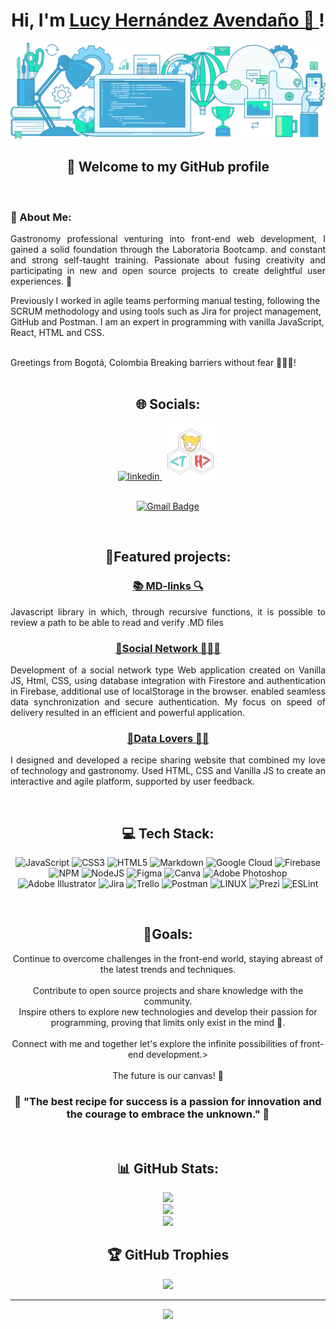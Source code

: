 <div align="center">
<h1 >Hi, I'm <a href="https://lucy-portafolio.vercel.app/about">Lucy Hernández Avendaño 👋 </a>!</h1>
  
![image](https://github.com/Tati20h/Tati20h/blob/main/img/lo.png)

<h2 align="center">🧿 Welcome to my GitHub profile</h2>
</div>
<br>
<h3>💫 About Me: </h3> 

<p align="justify">
Gastronomy professional venturing into front-end web development, I gained a solid foundation through the Laboratoria Bootcamp. and constant and strong self-taught training. Passionate about fusing creativity and participating in new and open source projects to create delightful user experiences. 🚀 <br> 
  
Previously I worked in agile teams performing manual testing, following the SCRUM methodology and using tools such as Jira for project management, GitHub and Postman. I am an expert in programming with vanilla JavaScript, React, HTML and CSS.
  </p>
  
<br>Greetings from Bogotá, Colombia Breaking barriers without fear 💪🇨🇴!
<br> 
<br> 
<div align="center">
<h2 >🌐 Socials:</h2>   
<a href="https://www.linkedin.com/in/tatiana-hernandez29/"><img src="https://img.icons8.com/color/70/000000/linkedin.png" alt="linkedin"/</a><a href="https://lucy-portafolio.vercel.app/about"> <img src="https://github.com/Tati20h/Tati20h/blob/main/img/logo3.png?raw=true'" width="90" height="90"> </a>
   
   <br> 
   <br> 
   
  [![Gmail Badge](https://img.shields.io/badge/-ltatianahernandez@sanmateo.edu.co-c14438?style=flat-square&logo=Gmail&logoColor=white&link=mailto:ltatianahernandez@sanmateo.edu.co)](mailto:ltatianahernandez@sanmateo.edu.co)
 </div>
 
<br> 
<div align="center"> 
  
<h2> 🚩Featured projects: </h2>
  <h3 align="center" >
   <a href="https://github.com/Tati20h/DEV008-md-links">📚 MD-links 🔍 </a>
  </h3>
  <p align="justify">
  Javascript library in which, through recursive functions, it is possible to review a path to be able to read and verify .MD files
  </p>
  
 <h3 align="center" >
   <a href="https://github.com/Tati20h/DEV008-social-network">📱Social Network 🙎🏻‍♀️</a><br>
 </h3>
   <p align="justify">
 Development of a social network type Web application created on Vanilla JS, Html, CSS, using database integration with Firestore and authentication in Firebase, additional use of localStorage in the browser. enabled seamless data synchronization and secure authentication. My focus on speed of delivery resulted in an efficient and powerful application.<br>
   </p>
 <h3 align="center" > <a href="https://github.com/Tati20h/DEV008-data-lovers">🍲Data Lovers 🍲🍴</a>
 </h3>
   <p align="justify">
 I designed and developed a recipe sharing website that combined my love of technology and gastronomy. Used HTML, CSS and Vanilla JS to create an interactive and agile platform, supported by user feedback.<br>
   </p>
   <br>
  <div align="center"> 
  
  <h2>💻 Tech Stack:</h2> 
  
![JavaScript](https://img.shields.io/badge/javascript-%23323330.svg?style=for-the-badge&logo=javascript&logoColor=%23F7DF1E) ![CSS3](https://img.shields.io/badge/css3-%231572B6.svg?style=for-the-badge&logo=css3&logoColor=white) ![HTML5](https://img.shields.io/badge/html5-%23E34F26.svg?style=for-the-badge&logo=html5&logoColor=white) ![Markdown](https://img.shields.io/badge/markdown-%23000000.svg?style=for-the-badge&logo=markdown&logoColor=white) ![Google Cloud](https://img.shields.io/badge/Google%20Cloud-%234285F4.svg?style=for-the-badge&logo=google-cloud&logoColor=white) ![Firebase](https://img.shields.io/badge/firebase-%23039BE5.svg?style=for-the-badge&logo=firebase) ![NPM](https://img.shields.io/badge/NPM-%23000000.svg?style=for-the-badge&logo=npm&logoColor=white) ![NodeJS](https://img.shields.io/badge/node.js-6DA55F?style=for-the-badge&logo=node.js&logoColor=white) 	![Figma](https://img.shields.io/badge/figma-%23F24E1E.svg?style=for-the-badge&logo=figma&logoColor=white) ![Canva](https://img.shields.io/badge/Canva-%2300C4CC.svg?style=for-the-badge&logo=Canva&logoColor=white) ![Adobe Photoshop](https://img.shields.io/badge/adobephotoshop-%2331A8FF.svg?style=for-the-badge&logo=adobephotoshop&logoColor=white) ![Adobe Illustrator](https://img.shields.io/badge/adobeillustrator-%23FF9A00.svg?style=for-the-badge&logo=adobeillustrator&logoColor=white) ![Jira](https://img.shields.io/badge/jira-%230A0FFF.svg?style=for-the-badge&logo=jira&logoColor=white) ![Trello](https://img.shields.io/badge/Trello-%23026AA7.svg?style=for-the-badge&logo=Trello&logoColor=white) ![Postman](https://img.shields.io/badge/Postman-FF6C37?style=for-the-badge&logo=postman&logoColor=white) ![LINUX](https://img.shields.io/badge/Linux-FCC624?style=for-the-badge&logo=linux&logoColor=black) ![Prezi](https://img.shields.io/badge/Prezi-%23000000.svg?style=for-the-badge&logo=Prezi&logoColor=white) ![ESLint](https://img.shields.io/badge/ESLint-4B3263?style=for-the-badge&logo=eslint&logoColor=white)
  
</div>
 <br>
  <h2 align="center">🏁Goals:</h2>
 
 Continue to overcome challenges in the front-end world, staying abreast of the latest trends and techniques.
 <br><br>
Contribute to open source projects and share knowledge with the community.<br>Inspire others to explore new technologies and develop their passion for programming, proving that limits only exist in the mind 🧠.
 <br><br>
Connect with me and together let's explore the infinite possibilities of front-end development.>
 <br><br>
The future is our canvas! 🎨<br>

<div align="center">

<h3 align="center"> 🚀 "The best recipe for success is a passion for innovation and the courage to embrace the unknown." 🌟 </h3>
  <br>

## 📊 GitHub Stats:
![](https://github-readme-stats.vercel.app/api?username=Tati20h&theme=blue-green&hide_border=false&include_all_commits=true&count_private=false)<br/>
![](https://github-readme-streak-stats.herokuapp.com/?user=Tati20h&theme=blue-green&hide_border=false)<br/>
![](https://github-readme-stats.vercel.app/api/top-langs/?username=Tati20h&theme=blue-green&hide_border=false&include_all_commits=true&count_private=false&layout=compact)

## 🏆 GitHub Trophies
![](https://github-profile-trophy.vercel.app/?username=Tati20h&theme=buddhism&no-frame=false&no-bg=true&margin-w=4)

---
[![](https://visitcount.itsvg.in/api?id=Tati20h&icon=0&color=0)](https://visitcount.itsvg.in)
</div>

<!-- Proudly created with GPRM ( https://gprm.itsvg.in ) -->


